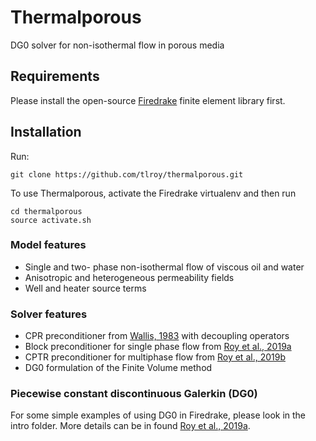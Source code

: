 # Thermalporous
DG0 solver for non-isothermal flow in porous media

## Requirements
Please install the open-source [Firedrake](https://www.firedrakeproject.org) finite element library first.

## Installation
Run:

    git clone https://github.com/tlroy/thermalporous.git

To use Thermalporous, activate the Firedrake virtualenv and then run

    cd thermalporous
    source activate.sh
    
### Model features
* Single and two- phase non-isothermal flow of viscous oil and water
* Anisotropic and heterogeneous permeability fields
* Well and heater source terms

### Solver features
* CPR preconditioner from [Wallis, 1983](https://arxiv.org/abs/1907.04229) with decoupling operators
* Block preconditioner for single phase flow from [Roy et al., 2019a](https://doi.org/10.1016/j.jcp.2019.06.038)
* CPTR preconditioner for multiphase flow from [Roy et al., 2019b](https://arxiv.org/abs/1907.04229)
* DG0 formulation of the Finite Volume method

### Piecewise constant discontinuous Galerkin (DG0)
For some simple examples of using DG0 in Firedrake, please look in the intro folder. More details can be in found [Roy et al., 2019a](https://doi.org/10.1016/j.jcp.2019.06.038).
